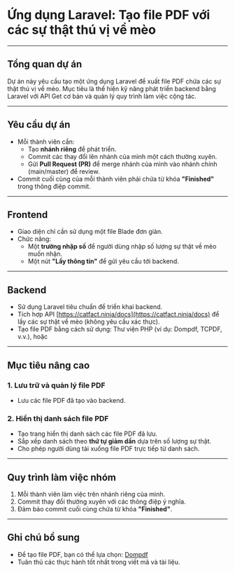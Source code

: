 # Ứng dụng Laravel: Tạo file PDF với các sự thật thú vị về mèo

---

## **Tổng quan dự án**

Dự án này yêu cầu tạo một ứng dụng Laravel để xuất file PDF chứa các sự thật thú vị về mèo. Mục tiêu là thể hiện kỹ năng phát triển backend bằng Laravel với API Get cơ bản và quản lý quy trình làm việc cộng tác.

---

## **Yêu cầu dự án**

- Mỗi thành viên cần:
  - Tạo **nhánh riêng** để phát triển.
  - Commit các thay đổi lên nhánh của mình một cách thường xuyên.
  - Gửi **Pull Request (PR)** để merge nhánh của mình vào nhánh chính (main/master) để review.
- Commit cuối cùng của mỗi thành viên phải chứa từ khóa **"Finished"** trong thông điệp commit.

---

## **Frontend**
- Giao diện chỉ cần sử dụng một file Blade đơn giản.
- Chức năng:
  - Một **trường nhập số** để người dùng nhập số lượng sự thật về mèo muốn nhận.
  - Một nút **"Lấy thông tin"** để gửi yêu cầu tới backend.

---

## **Backend**
- Sử dụng Laravel tiêu chuẩn để triển khai backend.
- Tích hợp API [https://catfact.ninja/docs](https://catfact.ninja/docs) để lấy các sự thật về mèo (không yêu cầu xác thực).
- Tạo file PDF bằng cách sử dụng: Thư viện PHP (ví dụ: Dompdf, TCPDF, v.v.), hoặc

---

## **Mục tiêu nâng cao**

### 1. **Lưu trữ và quản lý file PDF**
- Lưu các file PDF đã tạo vào backend.

### 2. **Hiển thị danh sách file PDF**
- Tạo trang hiển thị danh sách các file PDF đã lưu.
- Sắp xếp danh sách theo **thứ tự giảm dần** dựa trên số lượng sự thật.
- Cho phép người dùng tải xuống file PDF trực tiếp từ danh sách.


---

## **Quy trình làm việc nhóm**
1. Mỗi thành viên làm việc trên nhánh riêng của mình.
2. Commit thay đổi thường xuyên với các thông điệp ý nghĩa.
3. Đảm bảo commit cuối cùng chứa từ khóa **"Finished"**.

---

## **Ghi chú bổ sung**
- Để tạo file PDF, bạn có thể lựa chọn: [Dompdf](https://github.com/dompdf/dompdf)
- Tuân thủ các thực hành tốt nhất trong viết mã và tài liệu.
